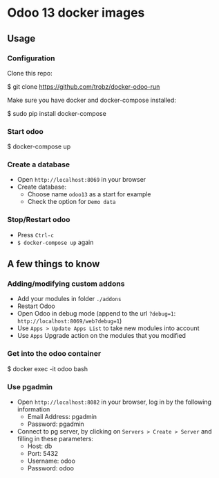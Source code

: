 # Odoo 13 docker images

## Usage

### Configuration

Clone this repo:

  $ git clone https://github.com/trobz/docker-odoo-run

Make sure you have docker and docker-compose installed:

  $ sudo pip install docker-compose

### Start odoo

  $  docker-compose up

### Create a database

- Open `http://localhost:8069` in your browser
- Create database:
  - Choose name `odoo13` as a start for example
  - Check the option for `Demo data`

### Stop/Restart odoo

- Press `Ctrl-c`
- `$ docker-compose up` again

## A few things to know

### Adding/modifying custom addons

- Add your modules in folder `./addons`
- Restart Odoo
- Open Odoo in debug mode (append to the url `?debug=1`: `http://localhost:8069/web?debug=1`)
- Use `Apps > Update Apps List` to take new modules into account
- Use `Apps` Upgrade action on the modules that you modified

### Get into the odoo container

  $ docker exec -it odoo bash

###  Use pgadmin

- Open `http://localhost:8082` in your browser, log in by the following information
  - Email Address: pgadmin
  - Password: pgadmin
- Connect to pg server, by clicking on `Servers > Create > Server` and filling in these parameters:
  - Host: db
  - Port: 5432
  - Username: odoo
  - Password: odoo